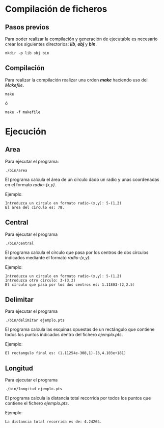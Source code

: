 # Compilación de ficheros
## Pasos previos

Para poder realizar la compilación y generación de ejecutable es necesario crear los siguientes directorios: ***lib***, ***obj*** y ***bin***.

```
mkdir -p lib obj bin
```

## Compilación

Para realizar la compilación realizar una orden ***make*** haciendo uso del *Makefile*.

```
make
```

ó

```
make -f makefile
```

# Ejecución

## Area

Para ejecutar el programa:

```
./bin/area
```

El programa calcula el área de un círculo dado un radio y unas coordenadas en el formato *radio-(x,y)*.

Ejemplo:

```
Introduzca un circulo en formato radio-(x,y): 5-(1,2)   
El area del circulo es: 78.
```

## Central

Para ejecutar el programa

```
./bin/central
```

El programa calcula el círculo que pasa por los centros de dos círculos indicados mediante el formato *radio-(x,y)*.

Ejemplo:

```
Introduzca un circulo en formato radio-(x,y): 5-(1,2)                
Introduzca otro circulo: 3-(3,3)
El círculo que pasa por los dos centros es: 1.11803-(2,2.5)
```

## Delimitar

Para ejecutar el programa

```
./bin/delimitar ejemplo.pts
```

El programa calcula las esquinas opuestas de un rectángulo que contiene todos los puntos indicados dentro del fichero *ejemplo.pts*.

Ejemplo:

```
El rectangulo final es: (1.11254e-308,1)-(3,4.103e+181)
```

## Longitud


Para ejecutar el programa

```
./bin/longitud ejemplo.pts
```

El programa calcula la distancia total recorrida por todos los puntos que contiene el fichero *ejemplo.pts*.

Ejemplo:

```
La distancia total recorrida es de: 4.24264.
```
